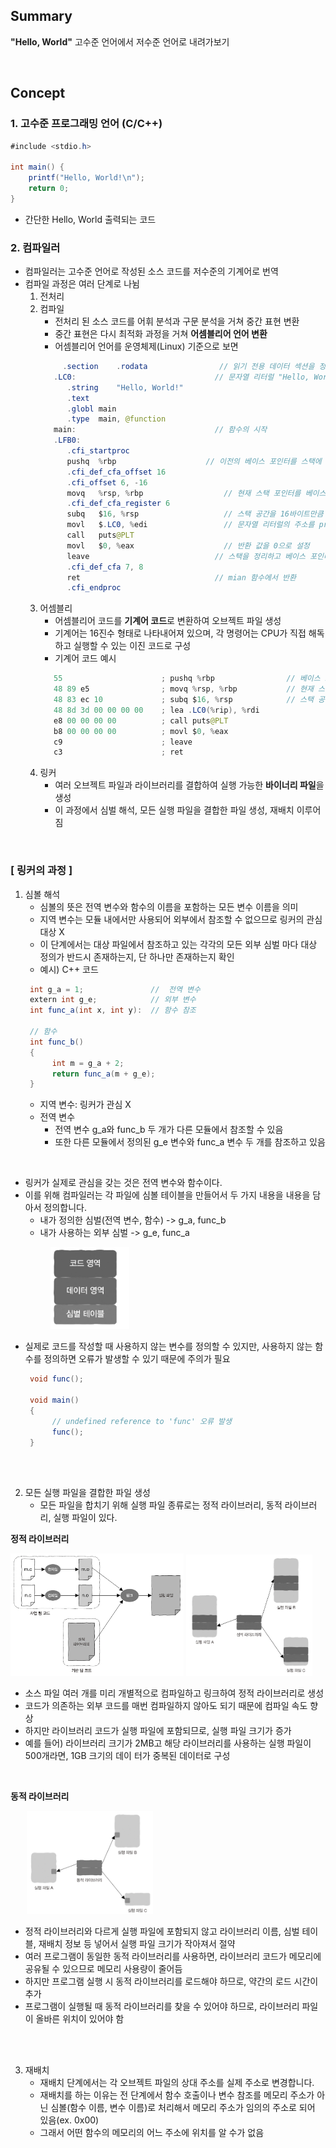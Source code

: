 ## Summary
**"Hello, World"** 고수준 언어에서 저수준 언어로 내려가보기

<br>

## Concept
### 1. 고수준 프로그래밍 언어 (C/C++)
```java
#include <stdio.h>

int main() {
    printf("Hello, World!\n");
    return 0;
}
```
- 간단한 Hello, World 출력되는 코드


### 2. 컴파일러
- 컴파일러는 고수준 언어로 작성된 소스 코드를 저수준의 기계어로 번역
- 컴파일 과정은 여러 단계로 나뉨
    1. 전처리
    2. 컴파일
        - 전처리 된 소스 코드를 어휘 분석과 구문 분석을 거쳐 중간 표현 변환
        - 중간 표현은 다시 최적화 과정을 거쳐 **어셈블리어 언어 변환**
        - 어셈블리어 언어를 운영체제(Linux) 기준으로 보면
       ```java
            .section	.rodata                // 읽기 전용 데이터 섹션을 정의합니다. 문자열 "Hello, World!"가 여기에 저장
          .LC0:                               // 문자열 리터럴 "Hello, World!"가 저장된 위치
             .string	"Hello, World!"         
             .text
             .globl	main
             .type	main, @function
          main:                               // 함수의 시작
          .LFB0:
             .cfi_startproc
             pushq	%rbp                    // 이전의 베이스 포인터를 스택에 저장
             .cfi_def_cfa_offset 16
             .cfi_offset 6, -16
             movq	%rsp, %rbp                  // 현재 스택 포인터를 베이스 포인터로 설
             .cfi_def_cfa_register 6
             subq	$16, %rsp                   // 스택 공간을 16바이트만큼 확보
             movl	$.LC0, %edi                 // 문자열 리터럴의 주소를 printf 함수의 첫 번째 인자 레지스터 edi에 저
             call	puts@PLT
             movl	$0, %eax                    // 반환 값을 0으로 설정
             leave                            // 스택을 정리하고 베이스 포인터를 복원
             .cfi_def_cfa 7, 8
             ret                              // mian 함수에서 반환
             .cfi_endproc
       ```
    3. 어셈블리
        - 어셈블리어 코드를 **기계어 코드**로 변환하여 오브젝트 파일 생성
        - 기계어는 16진수 형태로 나타내어져 있으며, 각 명령어는 CPU가 직접 해독하고 실행할 수 있는 이진 코드로 구성
        - 기계어 코드 예시
       ```java
          55                      ; pushq %rbp                // 베이스 포인터를 스택에 저장
          48 89 e5                ; movq %rsp, %rbp           // 현재 스택 포인터를 베이스 포인터로 설정
          48 83 ec 10             ; subq $16, %rsp            // 스택 공간을 16바이트만큼 확보
          48 8d 3d 00 00 00 00    ; lea .LC0(%rip), %rdi
          e8 00 00 00 00          ; call puts@PLT
          b8 00 00 00 00          ; movl $0, %eax
          c9                      ; leave
          c3                      ; ret
        ```
    4. 링커
        - 여러 오브젝트 파일과 라이브러리를 결합하여 실행 가능한 **바이너리 파일**을 생성
        - 이 과정에서 심벌 해석, 모든 실행 파일을 결합한 파일 생성, 재배치 이루어짐

<br>

### [ 링커의 과정 ]
1. 심볼 해석
   - 심볼의 뜻은 전역 변수와 함수의 이름을 포함하는 모든 변수 이름을 의미
   - 지역 변수는 모듈 내에서만 사용되어 외부에서 참조할 수 없으므로 링커의 관심 대상 X
   - 이 단계에서는 대상 파일에서 참조하고 있는 각각의 모든 외부 심벌 마다 대상 정의가 반드시 존재하는지, 단 하나만 존재하는지 확인
   - 예시) C++ 코드
   ```java
    int g_a = 1;               //  전역 변수
    extern int g_e;            // 외부 변수
    int func_a(int x, int y):  // 함수 참조
    
    // 함수
    int func_b()
    {
         int m = g_a + 2;
         return func_a(m + g_e);
    }
   ```
   - 지역 변수: 링커가 관심 X
   - 전역 변수
     - 전역 변수 g_a와 func_b 두 개가 다른 모듈에서 참조할 수 있음
     - 또한 다른 모듈에서 정의된 g_e 변수와 func_a 변수 두 개를 참조하고 있음 

<br>

- 링커가 실제로 관심을 갖는 것은 전역 변수와 함수이다.
- 이를 위해 컴파일러는 각 파일에 심볼 테이블을 만들어서 두 가지 내용을 내용을 담아서 정의합니다. 
  - 내가 정의한 심벌(전역 변수, 함수) -> g_a, func_b
  - 내가 사용하는 외부 심벌 -> g_e, func_a
<div style="text-align:center;">
  <img src="../images/김진성_1.png" width="25%" height="10%" style="margin-left: -250px;" ></img>
</div>


- 실제로 코드를 작성할 때 사용하지 않는 변수를 정의할 수 있지만, 사용하지 않는 함수를 정의하면 오류가 발생할 수 있기 때문에 주의가 필요
   ```java
    void func();
    
    void main()
    {
         // undefined reference to 'func' 오류 발생
         func();
    }
   ```


<br>
<br>

2. 모든 실행 파일을 결합한 파일 생성
   - 모든 파일을 합치기 위해 실행 파일 종류로는 정적 라이브러리, 동적 라이브러리, 실행 파일이 있다.

**정적 라이브러리**
<div class="image-container">
  <img src="../images/김진성_2.png" width="55%" height="40%" alt="Image 1">
  <img src="../images/김진성_3.png" width="40%" height="10%" alt="Image 2">
</div>

- 소스 파일 여러 개를 미리 개별적으로 컴파일하고 링크하여 정적 라이브러리로 생성
- 코드가 의존하는 외부 코드를 매번 컴파일하지 않아도 되기 때문에 컴파일 속도 향상
- 하지만 라이브러리 코드가 실행 파일에 포함되므로, 실행 파일 크기가 증가
- 예를 들어) 라이브러리 크기가 2MB고 해당 라이브러리를 사용하는 실행 파일이 500개라면, 1GB 크기의 데이 터가 중복된 데이터로 구성

<br >

**동적 라이브러리**
<div style="text-align:center;">
  <img src="../images/김진성_4.png" width="40%" height="20%" style="margin-left: -250px;" ></img>
</div>

- 정적 라이브러리와 다르게 실행 파일에 포함되지 않고 라이브러리 이름, 심벌 테이블, 재배치 정보 등 넣어서 실행 파일 크기가 작아져서 절약
- 여러 프로그램이 동일한 동적 라이브러리를 사용하면, 라이브러리 코드가 메모리에 공유될 수 있으므로 메모리 사용량이 줄어듬
- 하지만 프로그램 실행 시 동적 라이브러리를 로드해야 하므로, 약간의 로드 시간이 추가
- 프로그램이 실행될 때 동적 라이브러리를 찾을 수 있어야 하므로, 라이브러리 파일이 올바른 위치이 있어야 함

<br>
<br>

3. 재배치
   - 재배치 단계에서는 각 오브젝트 파일의 상대 주소를 실제 주소로 변경합니다.
   - 재배치를 하는 이유는 전 단계에서 함수 호출이나 변수 참조를 메모리 주소가 아닌 심볼(함수 이름, 변수 이름)로 처리해서 메모리 주소가 임의의 주소로 되어 있음(ex. 0x00)
   - 그래서 어떤 함수의 메모리의 어느 주소에 위치를 알 수가 없음
